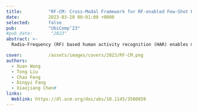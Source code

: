 ```yaml
---
title:          "RF-CM: Cross-Modal Framework for RF-enabled Few-Shot Human Activity Recognition"
date:           2023-03-28 00:01:00 +0800
selected:       false
pub:            "UbiComp’23"
#pub_date:       "2023"
abstract: >-
  Radio-Frequency (RF) based human activity recognition (HAR) enables many attractive applications such as smart home, health monitoring, and virtual reality (VR). Among multiple RF sensors, mmWave radar is emerging as a new trend due to its fine-grained sensing capability. However, laborious data collection and labeling processes are required when employing a radar-based sensing system in a new environment. To this end, we propose RF-CM, a general cross-modal human activity recognition framework. The key enabler is to leverage the knowledge learned from a massive WiFi dataset to build a radar-based HAR system with limited radar samples. It can significantly reduce the overhead of training data collection. In addition, RF-CM can work well regardless of the deployment setups of WiFi and mmWave radar, such as performing environments, users' characteristics, and device deployment. RF-CM achieves this by first capturing the activity-related variation patterns through data processing schemes. It then employs a convolution neural network-based feature extraction module to extract the high-dimensional features to be fed into the activity recognition module. Finally, RF-CM takes the generalization knowledge from WiFi networks as guide labels to supervise the training of the radar model, thus enabling a few-shot radar-based HAR system. We evaluate RF-CM by applying it to two HAR applications, fine-grained American sign language recognition (WiFi-cross-radar) and coarse-grained gesture recognition (WiFi-cross-RFID). The accuracy improvement of over 10% in both applications demonstrates the effectiveness of RF-CM. This cross-modal ability allows RF-CM to support more cross-modal applications.

cover:          /assets/images/covers/2023/RF-CM.png
authors:
  - Xuan Wang
  - Tong Liu
  - Chao Feng
  - Dingyi Fang
  - Xiaojiang Chen#
links:
  Weblink: https://dl.acm.org/doi/abs/10.1145/3580859
---
```

